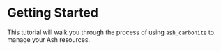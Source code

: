 # Getting Started

This tutorial will walk you through the process of using `ash_carbonite` to manage your Ash resources.
